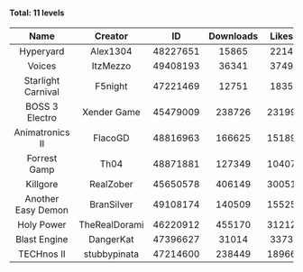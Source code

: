 #### Total: 11 levels

| Name | Creator | ID | Downloads | Likes |
|:---:|:---:|:---:|:---:|:---:|
| Hyperyard | Alex1304 | 48227651 | 15865 | 2214
| Voices | ItzMezzo | 49408193 | 36341 | 3749
| Starlight Carnival | F5night | 47221469 | 12751 | 1835
| BOSS 3 Electro | Xender Game | 45479009 | 238726 | 23199
| Animatronics II | FlacoGD | 48816963 | 166625 | 15189
| Forrest Gamp | Th04 | 48871881 | 127349 | 10407
| Killgore | RealZober | 45650578 | 406149 | 30051
| Another Easy Demon | BranSilver | 49108174 | 140509 | 15525
| Holy Power | TheRealDorami | 46220912 | 455170 | 31212
| Blast Engine | DangerKat | 47396627 | 31014 | 3373
| TECHnos II | stubbypinata | 47214600 | 238449 | 18966
